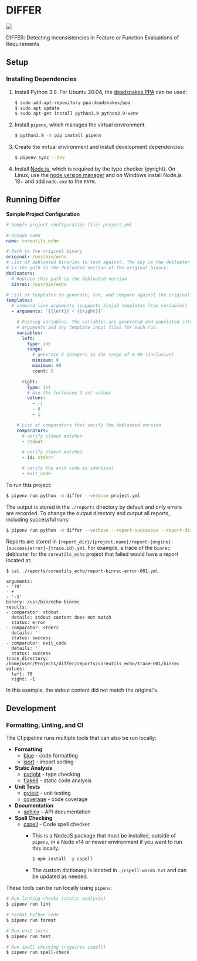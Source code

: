 # DIFFER

![](https://github.com/trailofbits/differ/actions/workflows/ci.yml/badge.svg)

DIFFER: Detecting Inconsistencies in Feature or Function Evaluations of Requirements

## Setup

### Installing Dependencies

1. Install Python 3.9. For Ubuntu 20.04, the [deadsnakes PPA](https://launchpad.net/~deadsnakes/+archive/ubuntu/ppa) can be used:
   ```bash
   $ sudo add-apt-repository ppa:deadsnakes/ppa
   $ sudo apt update
   $ sudo apt-get install python3.9 python3.9-venv
   ```
2. Install `pipenv`, which manages the virtual environment.
   ```bash
   $ python3.9 -m pip install pipenv
   ```
3. Create the virtual environment and install development dependencies:
   ```bash
   $ pipenv sync --dev
   ```
4. Install [Node.js](https://nodejs.org/en/), which is required by the type checker (pyright). On Linux, use the [node version manager](https://github.com/nvm-sh/nvm) and on Windows install Node.js 18+ and add `node.exe` to the `PATH`.

## Running Differ

**Sample Project Configuration**

```yaml
# Sample project configuration file: project.yml

# Unique name
name: coreutils_echo

# Path to the original binary
original: /usr/bin/echo
# List of debloated binaries to test against. The key is the debloater name and the value
# is the path to the debloated version of the original binary.
debloaters:
  # Replace this path to the debloated version
  binrec: /usr/bin/echo

# List of templates to generate, run, and compare against the original binary
templates:
  # command line arguments (supports Jinja2 templates from variables)
  - arguments: '{{left}} + {{right}}'

    # Fuzzing variables. The variables are generated and populated into the command line
    # arguments and any template input files for each run.
    variables:
      left:
        type: int
        range:
          # generate 5 integers in the range of 0-99 (inclusive)
          minimum: 0
          maximum: 99
          count: 5

      right:
        type: int
        # Use the following 3 int values
        values:
          - -1
          - 0
          - 1

    # List of comparators that verify the debloated version
    comparators:
      # verify stdout matches
      - stdout

      # verify stderr matches
      - id: stderr

      # verify the exit code is identical
      - exit_code
```

To run this project:

```bash
$ pipenv run python -m differ --verbose project.yml
```

The output is stored in the `./reports` directory by default and only errors are recorded. To change the output directory and output all reports, including successful runs:

```bash
$ pipenv run python -m differ --verbose --report-successes --report-dir ./output project.yml
```

Reports are stored in `{report_dir}/{project.name}/report-{engine}-[success|error]-{trace.id}.yml`. For example, a trace of the `binrec` debloater for the `coreutils_echo` project that failed would have a report located at:

```
$ cat ./reports/coreutils_echo/report-binrec-error-001.yml

arguments:
- '70'
- +
- '-1'
binary: /usr/bin/echo-binrec
results:
- comparator: stdout
  details: stdout content does not match
  status: error
- comparator: stderr
  details: ''
  status: success
- comparator: exit_code
  details: ''
  status: success
trace_directory: /home/user/Projects/differ/reports/coreutils_echo/trace-001/binrec
values:
  left: 70
  right: -1
```

In this example, the stdout content did not match the original's.

## Development

### Formatting, Linting, and CI

The CI pipeline runs multiple tools that can also be run locally:

- **Formatting**
  - [blue](https://github.com/grantjenks/blue) - code formatting
  - [isort](https://github.com/PyCQA/isort) - import sorting
- **Static Analysis**
  - [pyright](https://github.com/microsoft/pyright) - type checking
  - [flake8](https://github.com/PyCQA/flake8) - static code analysis
- **Unit Tests**
  - [pytest](https://docs.pytest.org) - unit testing
  - [coverage](https://coverage.readthedocs.io) - code coverage
- **Documentation**
  - [sphinx](https://www.sphinx-doc.org/en/master/) - API documentation
- **Spell Checking**
  - [cspell](https://cspell.org/) - Code spell checker.
    - This is a NodeJS package that must be installed, outside of `pipenv`, in a Node v14 or newer environment if you want to run this locally.
      ```bash
      $ npm install -g cspell
      ```

    - The custom dictionary is located in `./cspell-words.txt` and can be updated as needed.

These tools can be run locally using `pipenv`:

```bash
# Run linting checks (static analysis)
$ pipenv run lint

# Format Python code
$ pipenv run format

# Run unit tests
$ pipenv run test

# Run spell checking (requires cspell)
$ pipenv run spell-check
```

<!--
spell-checker:ignore binrec coreutils pipenv deadsnakes pyright venv isort pytest
-->

